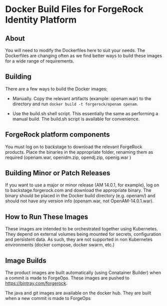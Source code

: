 # Docker Build Files for ForgeRock Identity Platform

## About

You will need to modify the Dockerfiles here to suit your needs. The Dockerfiles
are changing often as we find better ways to build these images for a wide range
 of requirements. 

## Building

There are a few ways to build the Docker images:

* Manually. Copy the relevant artifacts (example: openam.war) to the directory
 and run ```docker build -t forgerock/openam openam```.

* Use the build.sh shell script. This essentially the same as performing a manual build. The build.sh script
 is available for convenience.

## ForgeRock platform components

You must log on to backstage to download the relevant ForgeRock products. Place the binaries in the appropriate folder, renaming them as required (openam.war, openidm.zip, opendj.zip, openig.war )

## Building Minor or Patch Releases

If you want to use a major or minor release (AM 14.0.1, for example), log on to
backstage.forgerock.com and download the appropriate binary. The binary should be
placed in the Docker build directory (e.g. openam/) and should not have any
version info (openam.war, not OpenAM-14.0.1.war).

## How to Run These Images

These images are intended to be
orchestrated together using Kubernetes. They depend on external volumes being
mounted for secrets, configuration and persistent data. As such, they are not supported in non Kubernetes environments (docker compose, docker swarm, etc.)


## Image Builds

The product images are built automatically (using Conatainer Builder) when a commit is made to ForgeOps. These images are pushed to https://bintray.com/forgerock.


The java and git images are available on the docker hub. They are built when a new commit is made to ForgeOps
